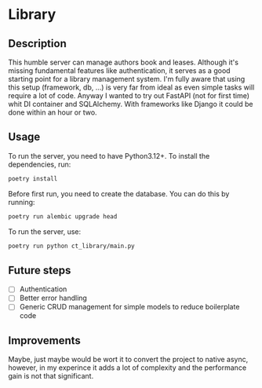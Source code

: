 # Library

## Description

This humble server can manage authors book and leases. Although it's missing fundamental features like authentication, it serves as a good starting point for a library management system.
I'm fully aware that using this setup (framework, db, ...) is very far from ideal as even simple tasks will require a lot of code. Anyway I wanted to try out FastAPI (not for first time) whit DI container and SQLAlchemy. With frameworks like Django it could be done within an hour or two.

## Usage

To run the server, you need to have Python3.12+. To install the dependencies, run:

```bash
poetry install
```

Before first run, you need to create the database. You can do this by running:

```bash
poetry run alembic upgrade head
```

To run the server, use:

```bash
poetry run python ct_library/main.py
```

## Future steps

- [ ] Authentication
- [ ] Better error handling
- [ ] Generic CRUD management for simple models to reduce boilerplate code

## Improvements

Maybe, just maybe would be wort it to convert the project to native async, however, in my experince it adds a lot of complexity and the performance gain is not that significant.
